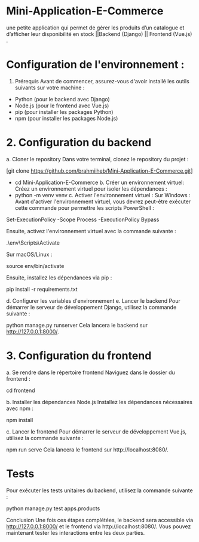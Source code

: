 # Mini-Application-E-Commerce
une petite application qui permet de gérer les produits d’un catalogue et d’afficher leur disponibilité en stock ||Backend (Django) || Frontend (Vue.js) .

# Configuration de l'environnement :
1. Prérequis
Avant de commencer, assurez-vous d'avoir installé les outils suivants sur votre machine :
* Python (pour le backend avec Django)
* Node.js (pour le frontend avec Vue.js)
* pip (pour installer les packages Python)
* npm (pour installer les packages Node.js)
# 2. Configuration du backend
a. Cloner le repository
Dans votre terminal, clonez le repository du projet :

[git clone https://github.com/brahmiiheb/Mini-Application-E-Commerce.git]
+ cd Mini-Application-E-Commerce
 b. Créer un environnement virtuel:
  Créez un environnement virtuel pour isoler les dépendances :
+ python -m venv venv
  c. Activer l'environnement virtuel :
  Sur Windows : Avant d'activer l'environnement virtuel, vous devrez peut-être exécuter cette commande pour permettre les scripts PowerShell :

Set-ExecutionPolicy -Scope Process -ExecutionPolicy Bypass

Ensuite, activez l'environnement virtuel avec la commande suivante :

.\env\Scripts\Activate

Sur macOS/Linux :

source env/bin/activate

Ensuite, installez les dépendances via pip :

pip install -r requirements.txt

d. Configurer les variables d'environnement
e. Lancer le backend
Pour démarrer le serveur de développement Django, utilisez la commande suivante :

python manage.py runserver
Cela lancera le backend sur http://127.0.0.1:8000/.

# 3. Configuration du frontend
a. Se rendre dans le répertoire frontend
Naviguez dans le dossier du frontend  :

cd frontend

b. Installer les dépendances Node.js
Installez les dépendances nécessaires avec npm :

npm install

c. Lancer le frontend
Pour démarrer le serveur de développement Vue.js, utilisez la commande suivante :

npm run serve
Cela lancera le frontend sur http://localhost:8080/.

# Tests
Pour exécuter les tests unitaires du backend, utilisez la commande suivante :

python manage.py test apps.products

Conclusion
Une fois ces étapes complétées, le backend sera accessible via http://127.0.0.1:8000/ et le frontend via http://localhost:8080/. Vous pouvez maintenant tester les interactions entre les deux parties.
